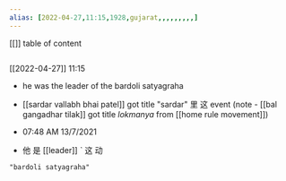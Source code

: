 ```yaml
---
alias: [2022-04-27,11:15,1928,gujarat,,,,,,,,,]
---
```

[[]]
table of content
```toc
```

[[2022-04-27]] 11:15
- he was the leader of the bardoli satyagraha

- [[sardar vallabh bhai patel]] got title "sardar" 里 这 event (note - [[bal gangadhar tilak]] got title *lokmanya* from [[home rule movement]])
- 07:48 AM 13/7/2021
- 他 是 [[leader]] ˋ 这 动
```query
"bardoli satyagraha"
```
